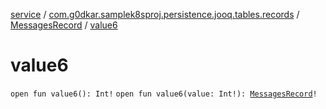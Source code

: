 [service](../../index.md) / [com.g0dkar.samplek8sproj.persistence.jooq.tables.records](../index.md) / [MessagesRecord](index.md) / [value6](./value6.md)

# value6

`open fun value6(): Int!`
`open fun value6(value: Int!): `[`MessagesRecord`](index.md)`!`